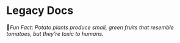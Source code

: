 # Legacy Docs

:cactus:_Fun Fact: Potato plants produce small, green fruits that resemble tomatoes, but they're toxic to humans._
